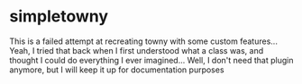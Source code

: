 # simpletowny
This is a failed attempt at recreating towny with some custom features... Yeah, I tried that back when I first understood what a class was, and thought I could do everything I ever imagined... Well, I don't need that plugin anymore, but I will keep it up for documentation purposes
